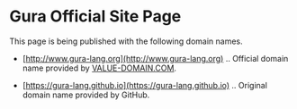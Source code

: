 Gura Official Site Page
=======================

This page is being published with the following domain names.

- [http://www.gura-lang.org](http://www.gura-lang.org) ..
  Official domain name provided by [VALUE-DOMAIN.COM](http://www.value-domain.com/).

- [https://gura-lang.github.io](https://gura-lang.github.io) ..
  Original domain name provided by GitHub.
